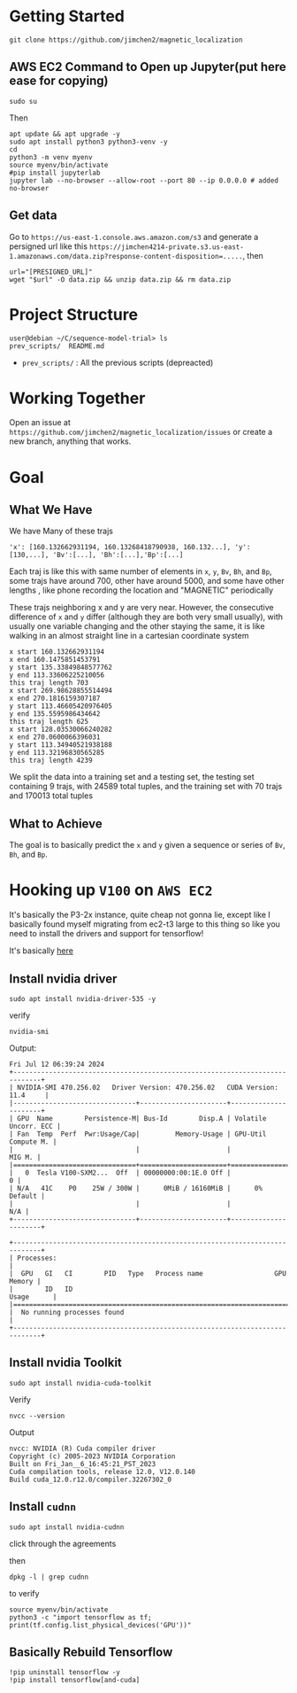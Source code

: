 # Getting Started

```
git clone https://github.com/jimchen2/magnetic_localization
```

## AWS EC2 Command to Open up Jupyter(put here ease for copying)

```
sudo su
```

Then

```
apt update && apt upgrade -y
sudo apt install python3 python3-venv -y
cd
python3 -m venv myenv
source myenv/bin/activate
#pip install jupyterlab
jupyter lab --no-browser --allow-root --port 80 --ip 0.0.0.0 # added no-browser
```

## Get data

Go to `https://us-east-1.console.aws.amazon.com/s3` and generate a persigned url like this
`https://jimchen4214-private.s3.us-east-1.amazonaws.com/data.zip?response-content-disposition=.....`, then

```
url="[PRESIGNED_URL]"
wget "$url" -O data.zip && unzip data.zip && rm data.zip
```

# Project Structure

```
user@debian ~/C/sequence-model-trial> ls
prev_scripts/  README.md
```

- `prev_scripts/` : All the previous scripts (depreacted)

# Working Together

Open an issue at `https://github.com/jimchen2/magnetic_localization/issues` or create a new branch, anything that works.

# Goal

## What We Have

We have Many of these trajs

```
'x': [160.132662931194, 160.13268418790938, 160.132...], 'y':[130,...], 'Bv':[...], 'Bh':[...],'Bp':[...]

```

Each traj is like this with same number of elements in `x`, `y`, `Bv`, `Bh`, and `Bp`, some trajs have around 700, other have around 5000, and some have other lengths , like phone recording the location and "MAGNETIC" periodically

These trajs neighboring x and y are very near. However, the consecutive difference of `x` and `y` differ (although they are both very small usually), with usually one variable changing and the other staying the same, it is like walking in an almost straight line in a cartesian coordinate system

```
x start 160.132662931194
x end 160.1475851453791
y start 135.33849848577762
y end 113.33606225210056
this traj length 703
x start 269.98628855514494
x end 270.1816159307187
y start 113.46605420976405
y end 135.5595986434642
this traj length 625
x start 128.03530066240282
x end 270.0600066396031
y start 113.34940521938188
y end 113.32196830565285
this traj length 4239
```

We split the data into a training set and a testing set, the testing set containing 9 trajs, with 24589 total tuples, and the training set with 70 trajs and 170013 total tuples

## What to Achieve

The goal is to basically predict the `x` and `y` given a sequence or series of `Bv`, `Bh`, and `Bp`.

# Hooking up `V100` on `AWS EC2`

It's basically the P3-2x instance, quite cheap not gonna lie, except like I basically found myself migrating from ec2-t3 large to this thing so like you need to install the drivers and support for tensorflow!

It's basically [here](https://www.tensorflow.org/install/pip)

## Install nvidia driver

```
sudo apt install nvidia-driver-535 -y
```

verify

```
nvidia-smi
```

Output:

```
Fri Jul 12 06:39:24 2024
+-----------------------------------------------------------------------------+
| NVIDIA-SMI 470.256.02   Driver Version: 470.256.02   CUDA Version: 11.4     |
|-------------------------------+----------------------+----------------------+
| GPU  Name        Persistence-M| Bus-Id        Disp.A | Volatile Uncorr. ECC |
| Fan  Temp  Perf  Pwr:Usage/Cap|         Memory-Usage | GPU-Util  Compute M. |
|                               |                      |               MIG M. |
|===============================+======================+======================|
|   0  Tesla V100-SXM2...  Off  | 00000000:00:1E.0 Off |                    0 |
| N/A   41C    P0    25W / 300W |      0MiB / 16160MiB |      0%      Default |
|                               |                      |                  N/A |
+-------------------------------+----------------------+----------------------+

+-----------------------------------------------------------------------------+
| Processes:                                                                  |
|  GPU   GI   CI        PID   Type   Process name                  GPU Memory |
|        ID   ID                                                   Usage      |
|=============================================================================|
|  No running processes found                                                 |
+-----------------------------------------------------------------------------+
```

## Install nvidia Toolkit

```
sudo apt install nvidia-cuda-toolkit
```

Verify

```
nvcc --version
```

Output

```
nvcc: NVIDIA (R) Cuda compiler driver
Copyright (c) 2005-2023 NVIDIA Corporation
Built on Fri_Jan__6_16:45:21_PST_2023
Cuda compilation tools, release 12.0, V12.0.140
Build cuda_12.0.r12.0/compiler.32267302_0
```

## Install `cudnn`

```
sudo apt install nvidia-cudnn
```

click through the agreements

then

```
dpkg -l | grep cudnn
```

to verify

```
source myenv/bin/activate
python3 -c "import tensorflow as tf; print(tf.config.list_physical_devices('GPU'))"
```

## Basically Rebuild Tensorflow

```ipython
!pip uninstall tensorflow -y
!pip install tensorflow[and-cuda]
```
